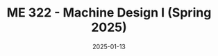 ---
title: 'ME 322 - Machine Design I (Spring 2025)'
summary: 'Department of Mechanical Engineering, South Dakota School of Mines and Technology'
date: '2025-01-13'
# tags: ["Teaching", "Undergraduate Level"]
external_link: "https://ecatalog.sdsmt.edu/preview_course_nopop.php?catoid=23&coid=38975"
---